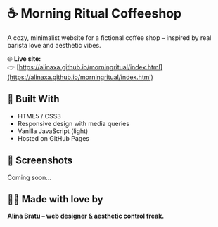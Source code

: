 # ☕ Morning Ritual Coffeeshop

A cozy, minimalist website for a fictional coffee shop – inspired by real barista love and aesthetic vibes.

🌐 **Live site:**  
👉 [https://alinaxa.github.io/morningritual/index.html](https://alinaxa.github.io/morningritual/index.html)

## 🔧 Built With
- HTML5 / CSS3
- Responsive design with media queries
- Vanilla JavaScript (light)
- Hosted on GitHub Pages

## 📸 Screenshots
Coming soon...

## 👩‍💻 Made with love by  
**Alina Bratu – web designer & aesthetic control freak.**
